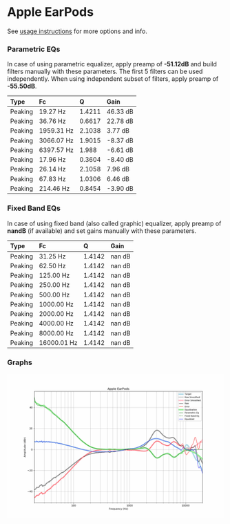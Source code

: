 # Apple EarPods
See [usage instructions](https://github.com/jaakkopasanen/AutoEq#usage) for more options and info.

### Parametric EQs
In case of using parametric equalizer, apply preamp of **-51.12dB** and build filters manually
with these parameters. The first 5 filters can be used independently.
When using independent subset of filters, apply preamp of **-55.50dB**.

| Type    | Fc         |      Q | Gain     |
|:--------|:-----------|:-------|:---------|
| Peaking | 19.27 Hz   | 1.4211 | 46.33 dB |
| Peaking | 36.76 Hz   | 0.6617 | 22.78 dB |
| Peaking | 1959.31 Hz | 2.1038 | 3.77 dB  |
| Peaking | 3066.07 Hz | 1.9015 | -8.37 dB |
| Peaking | 6397.57 Hz | 1.988  | -6.61 dB |
| Peaking | 17.96 Hz   | 0.3604 | -8.40 dB |
| Peaking | 26.14 Hz   | 2.1058 | 7.96 dB  |
| Peaking | 67.83 Hz   | 1.0306 | 6.46 dB  |
| Peaking | 214.46 Hz  | 0.8454 | -3.90 dB |

### Fixed Band EQs
In case of using fixed band (also called graphic) equalizer, apply preamp of **nandB**
(if available) and set gains manually with these parameters.

| Type    | Fc          |      Q | Gain   |
|:--------|:------------|:-------|:-------|
| Peaking | 31.25 Hz    | 1.4142 | nan dB |
| Peaking | 62.50 Hz    | 1.4142 | nan dB |
| Peaking | 125.00 Hz   | 1.4142 | nan dB |
| Peaking | 250.00 Hz   | 1.4142 | nan dB |
| Peaking | 500.00 Hz   | 1.4142 | nan dB |
| Peaking | 1000.00 Hz  | 1.4142 | nan dB |
| Peaking | 2000.00 Hz  | 1.4142 | nan dB |
| Peaking | 4000.00 Hz  | 1.4142 | nan dB |
| Peaking | 8000.00 Hz  | 1.4142 | nan dB |
| Peaking | 16000.01 Hz | 1.4142 | nan dB |

### Graphs
![](./Apple%20EarPods.png)